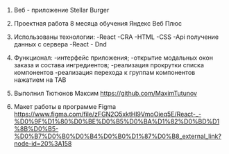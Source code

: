 1. Веб - приложение Stellar Burger

2. Проектная работа 8 месяца обучения Яндекс Веб Плюс

3. Использованы технологии:
-React
-CRA
-HTML
-CSS
-Api получение данных с сервера
-React - Dnd

4. Функционал:
-интерфейс приложения;
-открытие модальных окон заказа и состава ингредиентов;
-реализация прокрутки списка компонентов
-реализация перехода к группам компонентов нажатием на TAB

5. Выполнил Тютюнов Максим https://github.com/MaximTutunov

6. Макет работы в программе Figma https://www.figma.com/file/zFGN2O5xktHl9VmoOieq5E/React-_-%D0%9F%D1%80%D0%BE%D0%B5%D0%BA%D1%82%D0%BD%D1%8B%D0%B5-%D0%B7%D0%B0%D0%B4%D0%B0%D1%87%D0%B8_external_link?node-id=20%3A158